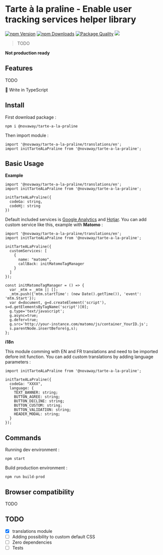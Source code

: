 # Tarte à la praline - Enable user tracking services helper library

<a href="https://www.npmjs.com/package/@novaway/tarte-a-la-praline"><img src="https://img.shields.io/npm/v/@novaway/tarte-a-la-praline.svg" alt="npm Version"></a>
<a href="https://npmcharts.com/compare/@novaway/tarte-a-la-praline?minimal=true"><img src="https://img.shields.io/npm/dw/@novaway/tarte-a-la-praline.svg" alt="npm Downloads"></a>
<a href="https://packagequality.com/#?package=@novaway%2Ftarte-a-la-praline"><img src="https://npm.packagequality.com/shield/@novaway%2Ftarte-a-la-praline.svg" alt="Package Quality"></a>
<a href="https://david-dm.org/novaway/tarte-a-la-praline" title="dependencies status"><img src="https://david-dm.org/novaway/tarte-a-la-praline/status.svg"/></a>

> TODO

**Not production ready**

## Features

TODO

🔷 Write in TypeScript

## Install

First download package :

`npm i @novaway/tarte-a-la-praline`

Then import module :

```
import '@novaway/tarte-a-la-praline/translations/en';
import initTarteALaPraline from '@novaway/tarte-a-la-praline';
```

## Basic Usage

**Example**

```
import '@novaway/tarte-a-la-praline/translations/en';
import initTarteALaPraline from '@novaway/tarte-a-la-praline';

initTarteALaPraline({
  codeGa: string,
  codeHj: string
})
```

Default included services is [Google Analytics](https://analytics.google.com/analytics/web/) and [Hotjar](https://www.hotjar.com/). You can add custom service like this, example with **Matomo** :

```
import '@novaway/tarte-a-la-praline/translations/en';
import initTarteALaPraline from '@novaway/tarte-a-la-praline';

initTarteALaPraline({
  customServices: [
    {
      name: "matomo",
      callBack: initMatomoTagManager
    }
  ]
});

const initMatomoTagManager = () => {
  var _mtm = _mtm || [];
  _mtm.push({'mtm.startTime': (new Date().getTime()), 'event': 'mtm.Start'});
  var d=document, g=d.createElement('script'), s=d.getElementsByTagName('script')[0];
  g.type='text/javascript';
  g.async=true;
  g.defer=true;
  g.src='http://your-instance.com/matomo/js/container_YourID.js';
  s.parentNode.insertBefore(g,s);
};
```

**i18n**

This module comming with EN and FR translations and need to be imported defore init function. You can add custom translations by adding language parameters :

```
import initTarteALaPraline from '@novaway/tarte-a-la-praline';

initTarteALaPraline({
  codeGa: "XXXX",
  language: {
    TEXT_BANNER: string;
    BUTTON_AGREE: string;
    BUTTON_DECLINE: string;
    BUTTON_CUSTOM: string;
    BUTTON_VALIDATION: string;
    HEADER_MODAL: string;
  }
});
```

## Commands

Running dev environment :

`npm start`

Build production environment :

`npm run build-prod`

## Browser compatibility

TODO

## TODO

- [x] translations module
- [ ] Adding possibility to custom default CSS
- [ ] Zero dependencies
- [ ] Tests
